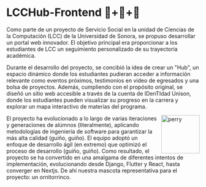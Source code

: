 # LCCHub-Frontend 🦫+🦆+🥚

Como parte de un proyecto de Servicio Social en la unidad de Ciencias de la Computación (LCC) de la Universidad de Sonora, se propuso desarrollar un portal web innovador. El objetivo principal era proporcionar a los estudiantes de LCC un seguimiento personalizado de su trayectoria académica.

Durante el desarrollo del proyecto, se concibió la idea de crear un "Hub", un espacio dinámico donde los estudiantes pudieran acceder a información relevante como eventos próximos, testimonios en video de egresados y una bolsa de proyectos. Además, cumpliendo con el propósito original, se diseñó un sitio web accesible a través de la cuenta de IDenTIdad Unison, donde los estudiantes pueden visualizar su progreso en la carrera y explorar un mapa interactivo de materias del programa.

<img align="right" height="100px" src="https://i.pinimg.com/originals/c0/46/05/c0460581a0d5ef331a3bc98ec24546e5.png" alt="perry" />

El proyecto ha evolucionado a lo largo de varias iteraciones y generaciones de alúmnos (literalmente), aplicando metodologías de ingeniería de software para garantizar la más alta calidad (guiño, guiño). El equipo adoptó un enfoque de desarrollo ágil (en extremo) que optimizó el proceso de desarrollo (guiño, guiño). Como resultado, el proyecto se ha convertido en una amalgama de diferentes intentos de implementación, evolucionando desde Django, Flutter y React, hasta converger en Nextjs. De ahí nuestra mascota representativa para el proyecto: un ornitorrinco.
